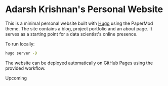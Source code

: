 # Adarsh Krishnan's Personal Website

This is a minimal personal website built with [Hugo](https://gohugo.io/) using the PaperMod theme. The site contains a blog, project portfolio and an about page. It serves as a starting point for a data scientist's online presence.

To run locally:

```bash
hugo server -D
```

The website can be deployed automatically on GitHub Pages using the provided workflow.

Upcoming
